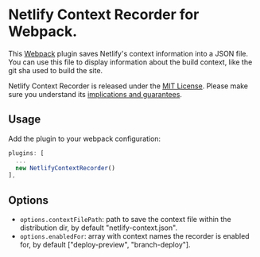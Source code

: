# Netlify Context Recorder for Webpack.

This [Webpack](https://webpack.github.io) plugin saves Netlify's context information into a JSON file.
You can use this file to display information about the build context, like the git sha used to build the site.

Netlify Context Recorder is released under the [MIT License](LICENSE).
Please make sure you understand its [implications and guarantees](https://writing.kemitchell.com/2016/09/21/MIT-License-Line-by-Line.html).

## Usage

Add the plugin to your webpack configuration:

```js
plugins: [
  ...
  new NetlifyContextRecorder()
],
```

## Options

- `options.contextFilePath`: path to save the context file within the distribution dir, by default "netlify-context.json".
- `options.enabledFor`: array with context names the recorder is enabled for, by default ["deploy-preview", "branch-deploy"].

